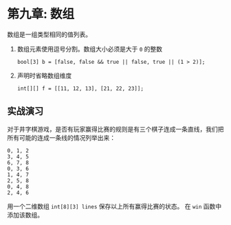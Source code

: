 # 第九章: 数组



数组是一组类型相同的值列表。

1. 数组元素使用逗号分割。数组大小必须是大于 `0` 的整数

    ```solidity
    bool[3] b = [false, false && true || false, true || (1 > 2)];
    ```

2. 声明时省略数组维度

    ```solidity
    int[][] f = [[11, 12, 13], [21, 22, 23]];    
    ```


## 实战演习

对于井字棋游戏，是否有玩家赢得比赛的规则是有三个棋子连成一条直线，我们把所有可能的连成一条线的情况列举出来：

```
0, 1, 2
3, 4, 5
6, 7, 8
0, 3, 6
1, 4, 7
2, 5, 8
0, 4, 8
2, 4, 6
```


用一个二维数组 `int[8][3] lines` 保存以上所有赢得比赛的状态。 在 `win` 函数中添加该数组。